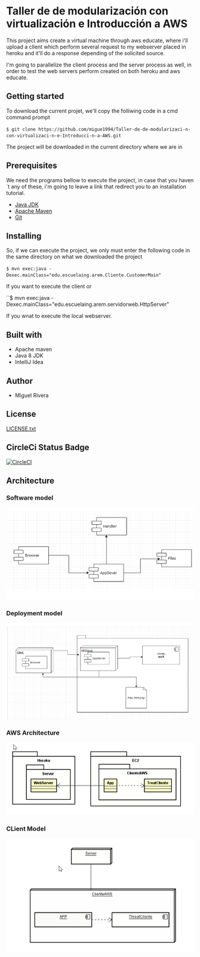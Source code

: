 # Taller de de modularización con virtualización e Introducción a AWS

This project aims create a virtual machine through aws educate, where i'll upload a client which perform several request to my webserver placed in heroku and it'll do a response depending of the solicited source.

I'm going to parallelize the client process and the server process as well, in order to test the web servers perform created on both heroku and aws educate.

## Getting started

To download the current projet, we'll copy the folliwing code in a cmd command prompt

``$ git clone https://github.com/migue1994/Taller-de-de-modularizaci-n-con-virtualizaci-n-e-Introducci-n-a-AWS.git``

The project will be downloaded in the current directory where we are in

## Prerequisites

We need the programs bellow to execute the project, in case that you haven´t any of these, i'm going to leave a link that redirect you to an installation tutorial.

-  [Java JDK](https://docs.oracle.com/javase/10/install/installation-jdk-and-jre-microsoft-windows-platforms.htm#JSJIG-GUID-A740535E-9F97-448C-A141-B95BF1688E6F)
- [Apache Maven](https://howtodoinjava.com/maven/how-to-install-maven-on-windows/)
- [Git](https://www.linode.com/docs/development/version-control/how-to-install-git-on-linux-mac-and-windows/)

## Installing

So, if we can execute the project, we only must enter the following code in the same directory on what we downloaded the project

``$ mvn exec:java -Dexec.mainClass="edu.escuelaing.arem.Cliente.CustomerMain"``

If you want to execute the client or

``$ mvn exec:java -Dexec.mainClass="edu.escuelaing.arem.servidorweb.HttpServer"

If you wnat to execute the local webserver.

## Built with 

- Apache maven
- Java 8 JDK
- IntelliJ Idea

## Author

- Miguel Rivera

## License

[LICENSE.txt](LICENSE.txt)

## CircleCi Status Badge

[![CircleCI](https://circleci.com/gh/migue1994/Taller-de-de-modularizaci-n-con-virtualizaci-n-e-Introducci-n-a-AWS.svg?style=svg)](https://circleci.com/gh/migue1994/Taller-de-de-modularizaci-n-con-virtualizaci-n-e-Introducci-n-a-AWS)

## Architecture

### Software model

![Software model](https://github.com/migue1994/Taller-de-de-modularizaci-n-con-virtualizaci-n-e-Introducci-n-a-AWS/blob/master/img/SoftwareModel.PNG)

### Deployment model

![Deploy model](https://github.com/migue1994/Taller-de-de-modularizaci-n-con-virtualizaci-n-e-Introducci-n-a-AWS/blob/master/img/DeploymentModel.PNG)

### AWS Architecture

![AWSArchitecture](https://github.com/migue1994/Taller-de-de-modularizaci-n-con-virtualizaci-n-e-Introducci-n-a-AWS/blob/master/img/AWSArchitecture.PNG)

### CLient Model

![Client model](https://github.com/migue1994/Taller-de-de-modularizaci-n-con-virtualizaci-n-e-Introducci-n-a-AWS/blob/master/img/ClientModel.PNG)
